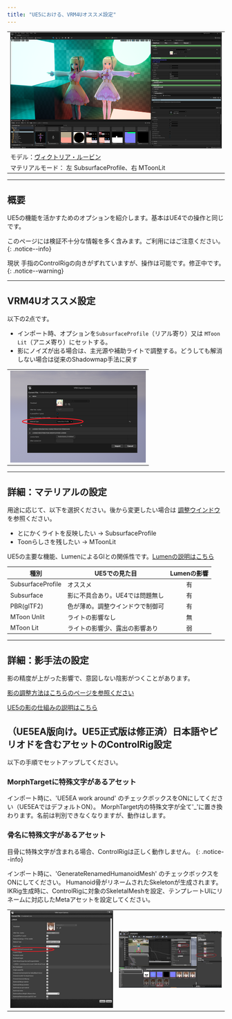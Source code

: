 ```yaml
---
title: "UE5における、VRM4Uオススメ設定"
---
```


||
|-|
|[![](./assets/images/small/51a_top.png)](../assets/images/51a_top.png)|
|モデル：[ヴィクトリア・ルービン](https://hub.vroid.com/characters/2792872861023597723/models/5013769147837660446)|
|マテリアルモード： 左 SubsurfaceProfile、右 MToonLit|

----

## 概要

UE5の機能を活かすためのオプションを紹介します。基本はUE4での操作と同じです。

このページには検証不十分な情報を多く含みます。ご利用にはご注意ください。
{: .notice--info}

現状 手指のControlRigの向きがずれていますが、操作は可能です。修正中です。
{: .notice--warning}

----

## VRM4Uオススメ設定

以下の2点です。

 - インポート時、オプションを`SubsurfaceProfile`（リアル寄り）又は `MToon Lit`（アニメ寄り）にセットする。
 - 影にノイズが出る場合は、主光源や補助ライトで調整する。どうしても解消しない場合は従来のShadowmap手法に戻す

||
|-|
|[![](./assets/images/small/51a_1.png)](../assets/images/51a_1.png)|


----

## 詳細：マテリアルの設定

用途に応じて、以下を選択ください。後から変更したい場合は [調整ウインドウ](../01_material/)を参照ください。

 - とにかくライトを反映したい -> SubsurfaceProfile
 - Toonらしさを残したい -> MToonLit

UE5の主要な機能、LumenによるGIとの関係性です。[Lumenの説明はこちら](https://docs.unrealengine.com/5.0/ja/RenderingFeatures/Lumen/)

|種別|UE5での見た目|Lumenの影響|
|-|-|:-:|
|SubsurfaceProfile|オススメ|有|
|Subsurface|影に不具合あり。UE4では問題無し|有|
|PBR(glTF2)|色が薄め。調整ウインドウで制御可|有|
|MToon Unlit|ライトの影響なし|無|
|MToon Lit|ライトの影響少、露出の影響あり|弱|

----

## 詳細：影手法の設定

影の精度が上がった影響で、意図しない陰影がつくことがあります。

[影の調整方法はこちらのページを参照ください](../05_ue5function/)

[UE5の影の仕組みの説明はこちら](https://docs.unrealengine.com/5.0/ja/RenderingFeatures/VirtualShadowMaps/)



## （UE5EA版向け。UE5正式版は修正済）日本語やピリオドを含むアセットのControlRig設定

以下の手順でセットアップしてください。

### MorphTargetに特殊文字があるアセット

インポート時に、'UE5EA work around' のチェックボックスをONにしてください（UE5EAではデフォルトON）。
MorphTarget内の特殊文字が全て'_'に置き換わります。名前は判別できなくなりますが、動作はします。

### 骨名に特殊文字があるアセット

目骨に特殊文字が含まれる場合、ControlRigは正しく動作しません。
{: .notice--info}

インポート時に、'GenerateRenamedHumanoidMesh' のチェックボックスをONにしてください。
Humanoid骨がリネームされたSkeletonが生成されます。
IKRig生成時に、ControlRigに対象のSkeletalMeshを設定、テンプレートUIにリネームに対応したMetaアセットを設定してください。

|||
|-|-|
|[![](./assets/images/small/51a_rig1.png)](../assets/images/51a_rig1.png)|[![](./assets/images/small/51a_rig2.png)](../assets/images/51a_rig2.png)|

